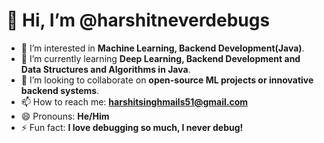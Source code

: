 # 👋 Hi, I’m @harshitneverdebugs

- 👀 I’m interested in **Machine Learning, Backend Development(Java)**.
- 🌱 I’m currently learning **Deep Learning, Backend Development and Data Structures and Algorithms in Java**.
- 💞️ I’m looking to collaborate on **open-source ML projects or innovative backend systems**.
- 📫 How to reach me: **harshitsinghmails51@gmail.com**
- 😄 Pronouns: **He/Him**
- ⚡ Fun fact: **I love debugging so much, I never debug!**

<!---
harshitneverdebugs/harshitneverdebugs is a ✨ special ✨ repository because its `README.md` (this file) appears on your GitHub profile.
You can click the Preview link to take a look at your changes.
--->
